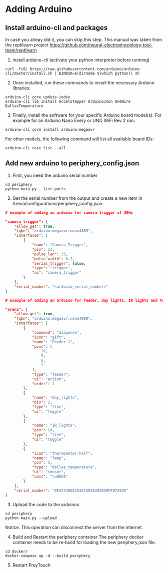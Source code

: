 # Adding Arduino

## Install arduino-cli and packages

In case you alreay did it, you can skip this step.
This manual was taken from the reptilearn project <https://github.com/neural-electrophysiology-tool-team/reptilearn>

1. install arduino-cli (activate your python interpreter before running)

```console
curl -fsSL https://raw.githubusercontent.com/arduino/arduino-cli/master/install.sh | BINDIR=$(dirname $(which python)) sh
```

2. Once installed, run these commands to install the necessary Arduino libraries:

```console
arduino-cli core update-index
arduino-cli lib install AccelStepper ArduinoJson OneWire DallasTemperature
```

3. Finally, install the software for your specific Arduino board model(s). For example for an Arduino Nano Every or UNO WiFi Rev 2 run:

```console
arduino-cli core install arduino:megaavr
```

For other models, the following command will list all available board IDs:

```console
arduino-cli core list --all 
```

## Add new arduino to periphery_config.json

1. First, you need the arduino serial number

```console
cd periphery
python main.py --list-ports
```

2. Get the serial number from the output and create a new item in Arena/configurations/periphery_config.json:

```json
# example of adding an arduino for camera trigger of 30Hz

"camera trigger": {
    "allow_get": true,
    "fqbn": "arduino:megaavr:nona4809",
    "interfaces": [
        {
            "name": "Camera Trigger",
            "pin": 12,
            "pulse_len": 33,
            "pulse_width": 0.7,
            "serial_trigger": false,
            "type": "trigger",
            "ui": "camera_trigger"
        }
    ],
    "serial_number": "<arduino_serial_number>"
}
```

```json
# example of adding an arduino for feeder, day lights, IR lights and temperature sensors

"arena": {
    "allow_get": true,
    "fqbn": "arduino:megaavr:nona4809",
    "interfaces": [
        {
            "command": "dispense",
            "icon": "gift",
            "name": "Feeder 1",
            "pins": [
                10,
                9,
                8,
                7
            ],
            "type": "feeder",
            "ui": "action",
            "order": 1
        },
        {
            "name": "day_lights",
            "pin": 2,
            "type": "line",
            "ui": "toggle"
        },
        {
            "name": "IR_lights",
            "pin": 14,
            "type": "line",
            "ui": "toggle"
        },
        {
            "icon": "thermometer-half",
            "name": "Temp",
            "pin": 5,
            "type": "dallas_temperature",
            "ui": "sensor",
            "unit": "\u00b0"
        }
    ],
    "serial_number": "0E4273DD51534C5036202020FF072035"
}
```
3. Upload the code to the arduinos
```console
cd periphery
python main.py --upload
```
Notice. This operation can disconnect the server from the internet.

4. Build and Restart the periphery container
The periphery docker container needs to be re-build for loading the new periphery.json file.
```console
cd docker/
docker-compose up -d --build periphery
```

5. Restart PreyTouch
